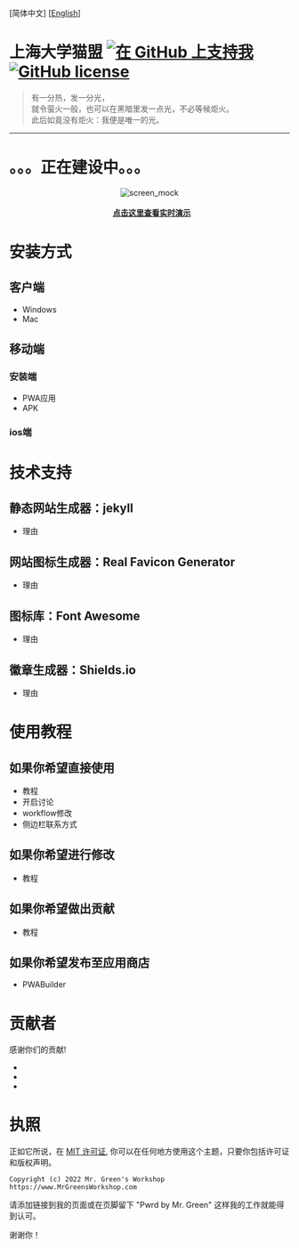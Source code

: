 [简体中文] [[English](https://github.com/lkxnif/SHU-maomeng/blob/main/README-en.md#readme)]

# 上海大学猫盟 [<img src="https://shields.io/badge/Github%20Sponsors-Support%20us-blue?logo=GitHub+Sponsors" alt="在 GitHub 上支持我" data-no-image-viewer>](https://github.com/sponsors/ "在 GitHub 上支持我") [<img src="https://img.shields.io/github/license/MrGreensWorkshop/MrGreen-JekyllTheme" alt="GitHub license" data-no-image-viewer>](https://github.com/lkxnif/SHU-maomeng/blob/main/LICENSE.txt)



> 有一分热，发一分光，<br>
> 就令萤火一般，也可以在黑暗里发一点光，不必等候炬火。<br>
> 此后如竟没有炬火：我便是唯一的光。<br>

---

<!-- readme -->

# 。。。正在建设中。。。

<div align="center">
  <img src="https://jekyll-theme-mrgreen-demo.mrgreensworkshop.com/assets/img/posts/mock1.jpg" max-height="500" alt="screen_mock">
  <br><br>
  <a href="https://lkxnif.github.io/SHU-maomeng/" style="font-weight: bold;" >点击这里查看实时演示</a>
</div>


# 安装方式

## 客户端

* Windows
* Mac

## 移动端

### 安装端

* PWA应用
* APK

### ios端

# 技术支持

## 静态网站生成器：jekyll

* 理由

## 网站图标生成器：Real Favicon Generator

* 理由

## 图标库：Font Awesome

* 理由

## 徽章生成器：Shields.io

* 理由

# 使用教程

## 如果你希望直接使用

* 教程
* 开启讨论
* workflow修改
* 侧边栏联系方式

## 如果你希望进行修改

* 教程

## 如果你希望做出贡献

* 教程

## 如果你希望发布至应用商店

* PWABuilder

# 贡献者

感谢你们的贡献!

* 
* 
* 

# 执照

正如它所说，在 [MIT 许可证](https://github.com/MrGreensWorkshop/MrGreen-JekyllTheme/blob/main/LICENSE.txt), 你可以在任何地方使用这个主题，只要你包括许可证和版权声明。

`Copyright (c) 2022 Mr. Green's Workshop https://www.MrGreensWorkshop.com`

请添加链接到我的页面或在页脚留下 "Pwrd by Mr. Green" 这样我的工作就能得到认可。

谢谢你！